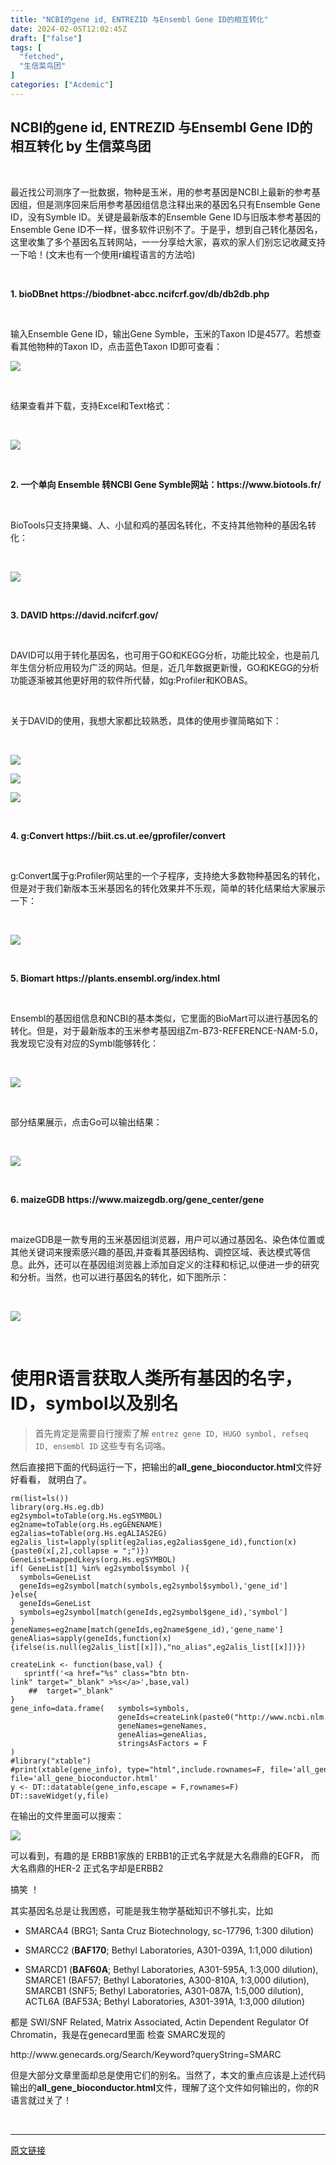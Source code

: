 ```yaml
---
title: "NCBI的gene id, ENTREZID 与Ensembl Gene ID的相互转化"
date: 2024-02-05T12:02:45Z
draft: ["false"]
tags: [
  "fetched",
  "生信菜鸟团"
]
categories: ["Acdemic"]
---
```

NCBI的gene id, ENTREZID 与Ensembl Gene ID的相互转化 by 生信菜鸟团
------
<div><p><br></p><article><p><span>最近找公司测序了一批数据，物种是玉米，用的参考基因是NCBI上最新的参考基因组，但是测序回来后用参考基因组信息注释出来的基因名只有Ensemble Gene ID，没有Symble ID。关键是最新版本的Ensemble Gene ID与旧版本参考基因的Ensemble Gene ID不一样，很多软件识别不了。于是乎，想到自己转化基因名，这里收集了多个基因名互转网站，一一分享给大家，喜欢的家人们别忘记收藏支持一下哈！(文末也有一个使用r编程语言的方法哈)</span></p><p><span><br></span></p><p><span><strong><span>1. bioDBnet </span></strong></span><span><strong><span>https://biodbnet-abcc.ncifcrf.gov/db/db2db.php</span></strong></span><span><strong><span> </span></strong></span></p><p><span><br></span></p><p><span>输入Ensemble Gene ID，输出Gene Symble，玉米的Taxon ID是4577。若想查看其他物种的Taxon ID，点击蓝色Taxon ID即可查看：</span></p><p><img data-imgfileid="100036444" data-ratio="0.9328467153284672" data-src="https://mmbiz.qpic.cn/mmbiz_png/iaRJcrq2LosicTFOCGFnrSluu8WwrR4022Us37ROXvDz6xhdBsudfFRq2C5F9XBx8Y6N4zwYKeE1vnwqF9DXscGg/640?wx_fmt=png&amp;from=appmsg" data-type="png" data-w="685" src="https://mmbiz.qpic.cn/mmbiz_png/iaRJcrq2LosicTFOCGFnrSluu8WwrR4022Us37ROXvDz6xhdBsudfFRq2C5F9XBx8Y6N4zwYKeE1vnwqF9DXscGg/640?wx_fmt=png&amp;from=appmsg"></p><p><br></p><p><span>结果查看并下载，支持Excel和Text格式：</span></p><p><span><br></span></p><p><img data-imgfileid="100036443" data-ratio="0.8002958579881657" data-src="https://mmbiz.qpic.cn/mmbiz_png/iaRJcrq2LosicTFOCGFnrSluu8WwrR4022ibshbmIib5icMCf4TLcW1hLicxOGpXxX7ahVkicVV475Q3BHHUQ5hZVGQlA/640?wx_fmt=png&amp;from=appmsg" data-type="png" data-w="676" src="https://mmbiz.qpic.cn/mmbiz_png/iaRJcrq2LosicTFOCGFnrSluu8WwrR4022ibshbmIib5icMCf4TLcW1hLicxOGpXxX7ahVkicVV475Q3BHHUQ5hZVGQlA/640?wx_fmt=png&amp;from=appmsg"></p><p><br></p><p><span><strong><span>2. 一个单向 Ensemble 转NCBI Gene Symble网站：</span></strong></span><span><strong><span>https://www.biotools.fr/</span></strong></span><span></span></p><p><br></p><p><span>BioTools只支持果蝇、人、小鼠和鸡的基因名转化，不支持其他物种的基因名转化：</span></p><p><span><br></span></p><p><img data-imgfileid="100036445" data-ratio="0.6604046242774566" data-src="https://mmbiz.qpic.cn/mmbiz_png/iaRJcrq2LosicTFOCGFnrSluu8WwrR40221RoshlCZyUOaR7b30R7BRzuibyBFJDlBhAoceKVFYw6Ftd3hyajPQmg/640?wx_fmt=png&amp;from=appmsg" data-type="png" data-w="692" src="https://mmbiz.qpic.cn/mmbiz_png/iaRJcrq2LosicTFOCGFnrSluu8WwrR40221RoshlCZyUOaR7b30R7BRzuibyBFJDlBhAoceKVFYw6Ftd3hyajPQmg/640?wx_fmt=png&amp;from=appmsg"></p><p><span><strong><span><br></span></strong></span></p><p><span><strong><span>3. DAVID </span></strong></span><span><strong><span>https://david.ncifcrf.gov/</span></strong></span><span><strong><span> </span></strong></span></p><p><br></p><p><span>DAVID可以用于转化基因名，也可用于GO和KEGG分析，功能比较全，也是前几年生信分析应用较为广泛的网站。但是，近几年数据更新慢，GO和KEGG的分析功能逐渐被其他更好用的软件所代替，如g:Profiler和KOBAS。</span></p><p><span><br></span></p><p><span>关于DAVID的使用，我想大家都比较熟悉，具体的使用步骤简略如下：</span></p><p><span><br></span></p><p><img data-imgfileid="100036447" data-ratio="0.5028901734104047" data-src="https://mmbiz.qpic.cn/mmbiz_png/iaRJcrq2LosicTFOCGFnrSluu8WwrR4022LRfp0AeovfyvuRMLhJNXuMRRbB1ib4wZHa0w5xKib5pRASGuZPwPI3Gg/640?wx_fmt=png&amp;from=appmsg" data-type="png" data-w="692" src="https://mmbiz.qpic.cn/mmbiz_png/iaRJcrq2LosicTFOCGFnrSluu8WwrR4022LRfp0AeovfyvuRMLhJNXuMRRbB1ib4wZHa0w5xKib5pRASGuZPwPI3Gg/640?wx_fmt=png&amp;from=appmsg"></p><p><img data-imgfileid="100036446" data-ratio="0.7196531791907514" data-src="https://mmbiz.qpic.cn/mmbiz_png/iaRJcrq2LosicTFOCGFnrSluu8WwrR4022duiaOibQiaa2bKLgDWbsG75O5TYKicWgeZOBs1Ng520Wthr1eQElRJRxbw/640?wx_fmt=png&amp;from=appmsg" data-type="png" data-w="692" src="https://mmbiz.qpic.cn/mmbiz_png/iaRJcrq2LosicTFOCGFnrSluu8WwrR4022duiaOibQiaa2bKLgDWbsG75O5TYKicWgeZOBs1Ng520Wthr1eQElRJRxbw/640?wx_fmt=png&amp;from=appmsg"></p><p><img data-imgfileid="100036451" data-ratio="0.5549132947976878" data-src="https://mmbiz.qpic.cn/mmbiz_png/iaRJcrq2LosicTFOCGFnrSluu8WwrR4022ddqeguZTib9GEnjmiaM9BlUMgErdu5wRARxaDIZCy0j6O6WIIv9xqtKw/640?wx_fmt=png&amp;from=appmsg" data-type="png" data-w="692" src="https://mmbiz.qpic.cn/mmbiz_png/iaRJcrq2LosicTFOCGFnrSluu8WwrR4022ddqeguZTib9GEnjmiaM9BlUMgErdu5wRARxaDIZCy0j6O6WIIv9xqtKw/640?wx_fmt=png&amp;from=appmsg"></p><p><br></p><p><span><strong><span>4. g:Convert </span></strong></span><span><strong><span>https://biit.cs.ut.ee/gprofiler/convert</span></strong></span><span><strong><span> </span></strong></span></p><p><span><br></span></p><p><span>g:Convert属于g:Profiler网站里的一个子程序，支持绝大多数物种基因名的转化，但是对于我们新版本玉米基因名的转化效果并不乐观，简单的转化结果给大家展示一下：</span></p><p><span><br></span></p><p><img data-imgfileid="100036450" data-ratio="0.815028901734104" data-src="https://mmbiz.qpic.cn/mmbiz_png/iaRJcrq2LosicTFOCGFnrSluu8WwrR4022Y7rxlY4iccc4YXSvZ9ibRc4TpI4ViaeFCAia6IAYhzTHD4rOibBRwVc24uA/640?wx_fmt=png&amp;from=appmsg" data-type="png" data-w="692" src="https://mmbiz.qpic.cn/mmbiz_png/iaRJcrq2LosicTFOCGFnrSluu8WwrR4022Y7rxlY4iccc4YXSvZ9ibRc4TpI4ViaeFCAia6IAYhzTHD4rOibBRwVc24uA/640?wx_fmt=png&amp;from=appmsg"></p><p><br></p><p><span><strong><span>5. Biomart </span></strong></span><span><strong><span>https://plants.ensembl.org/index.html</span></strong></span><span><strong><span> </span></strong></span></p><p><br></p><p><span>Ensembl的基因组信息和NCBI的基本类似，它里面的BioMart可以进行基因名的转化。但是，对于最新版本的玉米参考基因组Zm-B73-REFERENCE-NAM-5.0，我发现它没有对应的Symbl能够转化：</span></p><p><span><br></span></p><p><img data-imgfileid="100036449" data-ratio="0.45185185185185184" data-src="https://mmbiz.qpic.cn/mmbiz_png/iaRJcrq2LosicTFOCGFnrSluu8WwrR4022CobHptrTibfibA5IR4VB7UfRy4esdpwZluFqc6bpKIfpXYUY9c48a2SA/640?wx_fmt=png&amp;from=appmsg" data-type="png" data-w="1080" src="https://mmbiz.qpic.cn/mmbiz_png/iaRJcrq2LosicTFOCGFnrSluu8WwrR4022CobHptrTibfibA5IR4VB7UfRy4esdpwZluFqc6bpKIfpXYUY9c48a2SA/640?wx_fmt=png&amp;from=appmsg"></p><p><br></p><p><span>部分结果展示，点击Go可以输出结果：</span></p><p><span><br></span></p><p><img data-imgfileid="100036452" data-ratio="0.41040462427745666" data-src="https://mmbiz.qpic.cn/mmbiz_png/iaRJcrq2LosicTFOCGFnrSluu8WwrR4022ZMULTXfg3BT3QG4h4uJ7J1JCFElAaiahgbozGeuRUV4NibFjVJocoibHA/640?wx_fmt=png&amp;from=appmsg" data-type="png" data-w="692" src="https://mmbiz.qpic.cn/mmbiz_png/iaRJcrq2LosicTFOCGFnrSluu8WwrR4022ZMULTXfg3BT3QG4h4uJ7J1JCFElAaiahgbozGeuRUV4NibFjVJocoibHA/640?wx_fmt=png&amp;from=appmsg"></p><p><br></p><p><span><strong><span>6. maizeGDB </span></strong></span><span><strong><span>https://www.maizegdb.org/gene_center/gene</span></strong></span><span></span></p><p><br></p><p>maizeGDB是一款专用的玉米基因组浏览器，用户可以通过基因名、染色体位置或其他关键词来搜索感兴趣的基因,并查看其基因结构、调控区域、表达模式等信息。此外，还可以在基因组浏览器上添加自定义的注释和标记,以便进一步的研究和分析。当然，也可以进行基因名的转化，如下图所示：</p><p><br></p><p><img data-imgfileid="100036448" data-ratio="0.3670520231213873" data-src="https://mmbiz.qpic.cn/mmbiz_png/iaRJcrq2LosicTFOCGFnrSluu8WwrR4022bS9zfDTFWIuVouno9m6MbB3WZGuIBAUibTico3XwxROrEibWo0kiaj0Xrg/640?wx_fmt=png&amp;from=appmsg" data-type="png" data-w="692" src="https://mmbiz.qpic.cn/mmbiz_png/iaRJcrq2LosicTFOCGFnrSluu8WwrR4022bS9zfDTFWIuVouno9m6MbB3WZGuIBAUibTico3XwxROrEibWo0kiaj0Xrg/640?wx_fmt=png&amp;from=appmsg"></p></article><p><br></p><h1>使用R语言获取人类所有基因的名字，ID，symbol以及别名</h1><blockquote><p>首先肯定是需要自行搜索了解 <code>entrez gene ID, HUGO symbol, refseq ID, ensembl ID</code> 这些专有名词咯。</p></blockquote><p>然后直接把下面的代码运行一下，把输出的<strong>all_gene_bioconductor.html</strong>文件好好看看， 就明白了。</p><pre><code>rm(list=ls())<br>library(org.Hs.eg.db)<br>eg2symbol=toTable(org.Hs.egSYMBOL)<br>eg2name=toTable(org.Hs.egGENENAME)<br>eg2alias=toTable(org.Hs.egALIAS2EG)<br>eg2alis_list=lapply(split(eg2alias,eg2alias$gene_id),function(x){paste0(x[,2],collapse = ";")})<br>GeneList=mappedLkeys(org.Hs.egSYMBOL)<br>if( GeneList[1] %in% eg2symbol$symbol ){<br>  symbols=GeneList<br>  geneIds=eg2symbol[match(symbols,eg2symbol$symbol),'gene_id']<br>}else{<br>  geneIds=GeneList<br>  symbols=eg2symbol[match(geneIds,eg2symbol$gene_id),'symbol']<br>}<br>geneNames=eg2name[match(geneIds,eg2name$gene_id),'gene_name']<br>geneAlias=sapply(geneIds,function(x){ifelse(is.null(eg2alis_list[[x]]),"no_alias",eg2alis_list[[x]])})<br><br>createLink &lt;- function(base,val) {<br>   sprintf('&lt;a href="%s" class="btn btn-link" target="_blank" &gt;%s&lt;/a&gt;',base,val) <br>    ##  target="_blank" <br>}<br>gene_info=data.frame(   symbols=symbols,<br>                        geneIds=createLink(paste0("http://www.ncbi.nlm.nih.gov/gene/",geneIds),geneIds),<br>                        geneNames=geneNames,<br>                        geneAlias=geneAlias,<br>                        stringsAsFactors = F<br>) <br>#library("xtable") <br>#print(xtable(gene_info), type="html",include.rownames=F, file='all_gene.anno',sanitize.text.function = force)<br>file='all_gene_bioconductor.html'<br>y &lt;- DT::datatable(gene_info,escape = F,rownames=F)<br>DT::saveWidget(y,file)<br></code></pre><p>在输出的文件里面可以搜索：</p><p><img data-imgfileid="100036456" data-ratio="0.35" data-s="300,640" data-src="https://mmbiz.qpic.cn/mmbiz_png/cZNhZQ6j4ww3WAHliayzttIr9gcjC7ZfGTsmPZtCEIERnxic5uXo3kXVrECehiavASm0BtHchwYX8oDHsV82ZO0qA/640?wx_fmt=jpeg&amp;tp=wxpic&amp;wxfrom=5&amp;wx_lazy=1&amp;wx_co=1" data-type="png" data-w="1080" src="https://mmbiz.qpic.cn/mmbiz_png/cZNhZQ6j4ww3WAHliayzttIr9gcjC7ZfGTsmPZtCEIERnxic5uXo3kXVrECehiavASm0BtHchwYX8oDHsV82ZO0qA/640?wx_fmt=jpeg&amp;tp=wxpic&amp;wxfrom=5&amp;wx_lazy=1&amp;wx_co=1"></p><p>可以看到，有趣的是 ERBB1家族的 ERBB1的正式名字就是大名鼎鼎的EGFR， 而 大名鼎鼎的HER-2 正式名字却是ERBB2</p><p><span>搞笑 ！</span></p><p>其实基因名总是让我困惑，可能是我生物学基础知识不够扎实，比如</p><ul><li><p><span>SMARCA4 (BRG1; Santa Cruz Biotechnology, sc-17796, 1:300 dilution)</span></p></li><li><p>SMARCC2 (<strong>BAF170</strong>; Bethyl Laboratories, A301-039A, 1:1,000 dilution)</p></li><li><p>SMARCD1 (<strong>BAF60A</strong>; Bethyl Laboratories, A301-595A, 1:3,000 dilution), SMARCE1 (BAF57; Bethyl Laboratories, A300-810A, 1:3,000 dilution), SMARCB1 (SNF5; Bethyl Laboratories, A301-087A, 1:5,000 dilution), ACTL6A (BAF53A; Bethyl Laboratories, A301-391A, 1:3,000 dilution)</p></li></ul><p>都是 SWI/SNF Related, Matrix Associated, Actin Dependent Regulator Of Chromatin，我是在genecard里面 检查 SMARC发现的</p><p>http://www.genecards.org/Search/Keyword?queryString=SMARC</p><p>但是大部分文章里面却总是使用它们的别名。<span>当然了，本文的重点应该是上述代码</span><span>输出的</span><strong>all_gene_bioconductor.html</strong><span>文件，理解了这个文件如何输出的，你的R语言就过关了！</span></p><p><span></span></p><p><br></p><p><mp-style-type data-value="10000"></mp-style-type></p></div>  
<hr>
<a href="https://mp.weixin.qq.com/s/_oBWT8_k2ZvJRrv3_icYqg",target="_blank" rel="noopener noreferrer">原文链接</a>
